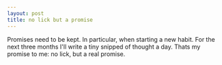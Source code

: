 ```yaml
---
layout: post
title: no lick but a promise
---
```



Promises need to be kept. In particular, when starting a new habit. 
For the next three months I'll write a tiny snipped of thought a day. 
Thats my promise to me: no lick, but a real promise.

